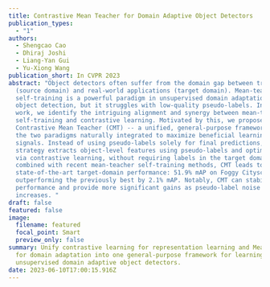 ```yaml
---
title: Contrastive Mean Teacher for Domain Adaptive Object Detectors
publication_types:
  - "1"
authors:
  - Shengcao Cao
  - Dhiraj Joshi
  - Liang-Yan Gui
  - Yu-Xiong Wang
publication_short: In CVPR 2023
abstract: "Object detectors often suffer from the domain gap between training
  (source domain) and real-world applications (target domain). Mean-teacher
  self-training is a powerful paradigm in unsupervised domain adaptation for
  object detection, but it struggles with low-quality pseudo-labels. In this
  work, we identify the intriguing alignment and synergy between mean-teacher
  self-training and contrastive learning. Motivated by this, we propose
  Contrastive Mean Teacher (CMT) -- a unified, general-purpose framework with
  the two paradigms naturally integrated to maximize beneficial learning
  signals. Instead of using pseudo-labels solely for final predictions, our
  strategy extracts object-level features using pseudo-labels and optimizes them
  via contrastive learning, without requiring labels in the target domain. When
  combined with recent mean-teacher self-training methods, CMT leads to new
  state-of-the-art target-domain performance: 51.9% mAP on Foggy Cityscapes,
  outperforming the previously best by 2.1% mAP. Notably, CMT can stabilize
  performance and provide more significant gains as pseudo-label noise
  increases. "
draft: false
featured: false
image:
  filename: featured
  focal_point: Smart
  preview_only: false
summary: Unify contrastive learning for representation learning and Mean Teacher
  for domain adaptation into one general-purpose framework for learning
  unsupervised domain adaptive object detectors.
date: 2023-06-10T17:00:15.916Z
---
```

